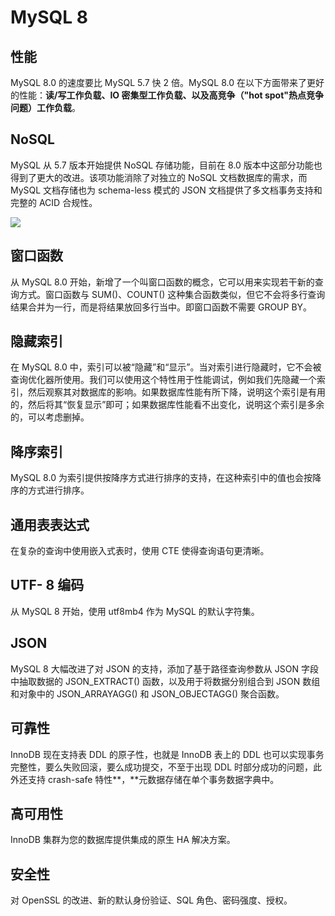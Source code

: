 # MySQL 8

## 性能

 MySQL 8.0 的速度要比 MySQL 5.7 快 2 倍。MySQL 8.0 在以下方面带来了更好的性能：**读/写工作负载、IO 密集型工作负载、以及高竞争（"hot spot"热点竞争问题）工作负载**。

## NoSQL

 MySQL 从 5.7 版本开始提供 NoSQL 存储功能，目前在 8.0 版本中这部分功能也得到了更大的改进。该项功能消除了对独立的 NoSQL 文档数据库的需求，而 MySQL 文档存储也为 schema-less 模式的 JSON 文档提供了多文档事务支持和完整的 ACID 合规性。

![](../../../.gitbook/assets/mysql8nosql.png)

## 窗口函数

 从 MySQL 8.0 开始，新增了一个叫窗口函数的概念，它可以用来实现若干新的查询方式。窗口函数与 SUM\(\)、COUNT\(\) 这种集合函数类似，但它不会将多行查询结果合并为一行，而是将结果放回多行当中。即窗口函数不需要 GROUP BY。

## 隐藏索引

 在 MySQL 8.0 中，索引可以被“隐藏”和“显示”。当对索引进行隐藏时，它不会被查询优化器所使用。我们可以使用这个特性用于性能调试，例如我们先隐藏一个索引，然后观察其对数据库的影响。如果数据库性能有所下降，说明这个索引是有用的，然后将其“恢复显示”即可；如果数据库性能看不出变化，说明这个索引是多余的，可以考虑删掉。

## 降序索引

 MySQL 8.0 为索引提供按降序方式进行排序的支持，在这种索引中的值也会按降序的方式进行排序。

## 通用表表达式

 在复杂的查询中使用嵌入式表时，使用 CTE 使得查询语句更清晰。

## UTF- 8 编码

 从 MySQL 8 开始，使用 utf8mb4 作为 MySQL 的默认字符集。

## JSON

 MySQL 8 大幅改进了对 JSON 的支持，添加了基于路径查询参数从 JSON 字段中抽取数据的 JSON\_EXTRACT\(\) 函数，以及用于将数据分别组合到 JSON 数组和对象中的 JSON\_ARRAYAGG\(\) 和 JSON\_OBJECTAGG\(\) 聚合函数。

## 可靠性

 InnoDB 现在支持表 DDL 的原子性，也就是 InnoDB 表上的 DDL 也可以实现事务完整性，要么失败回滚，要么成功提交，不至于出现 DDL 时部分成功的问题，此外还支持 crash-safe 特性**，**元数据存储在单个事务数据字典中。

## 高可用性

 InnoDB 集群为您的数据库提供集成的原生 HA 解决方案。

## 安全性

 对 OpenSSL 的改进、新的默认身份验证、SQL 角色、密码强度、授权。

